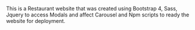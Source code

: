 This is a Restaurant website that was created using Bootstrap 4, Sass, Jquery to access Modals and affect Carousel and Npm scripts to ready the website for deployment.

